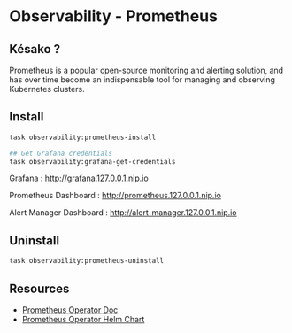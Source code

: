 # Observability - Prometheus
## Késako ?
Prometheus is a popular open-source monitoring and alerting solution, and has over time become an indispensable tool for managing and observing Kubernetes clusters.

## Install
```bash
task observability:prometheus-install

## Get Grafana credentials
task observability:grafana-get-credentials
```

Grafana : http://grafana.127.0.0.1.nip.io

Prometheus Dashboard : http://prometheus.127.0.0.1.nip.io

Alert Manager Dashboard : http://alert-manager.127.0.0.1.nip.io

## Uninstall

```bash
task observability:prometheus-uninstall
```

## Resources
- [Prometheus Operator Doc][prometheus-operator-doc]
- [Prometheus Operator Helm Chart][prometheus-operator-helm-gh]

<!-- Links -->
[prometheus-operator-doc]: https://prometheus-operator.dev/
[prometheus-operator-helm-gh]: https://github.com/prometheus-community/helm-charts/tree/main/charts/kube-prometheus-stack